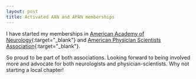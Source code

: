 ```yaml
---
layout: post
title: Activated AAN and APAN memberships
---
```


I have started my memberships in [American Academy of Neurology](https://www.aan.com/){:target="_blank"} and [American Physician Scientists Association](https://www.physicianscientists.org/){:target="_blank"}. 

So proud to be part of both associations. Looking forward to being involved more and advocate for both neurologists and physician-scientists. Why not starting a local chapter!
